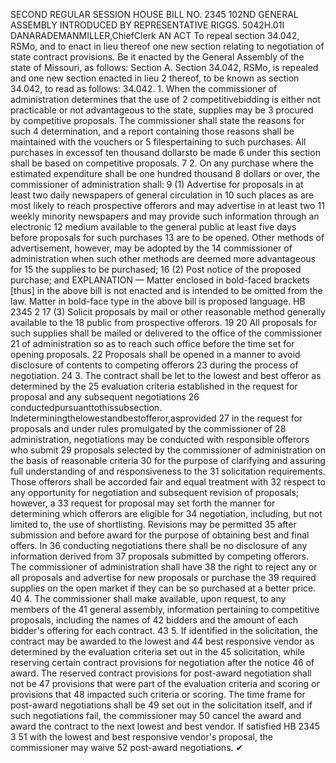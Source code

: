 SECOND REGULAR SESSION
HOUSE BILL NO. 2345
102ND GENERAL ASSEMBLY
INTRODUCED BY REPRESENTATIVE RIGGS.
5042H.01I DANARADEMANMILLER,ChiefClerk
AN ACT
To repeal section 34.042, RSMo, and to enact in lieu thereof one new section relating to
negotiation of state contract provisions.
Be it enacted by the General Assembly of the state of Missouri, as follows:
Section A. Section 34.042, RSMo, is repealed and one new section enacted in lieu
2 thereof, to be known as section 34.042, to read as follows:
34.042. 1. When the commissioner of administration determines that the use of
2 competitivebidding is either not practicable or not advantageous to the state, supplies may be
3 procured by competitive proposals. The commissioner shall state the reasons for such
4 determination, and a report containing those reasons shall be maintained with the vouchers or
5 filespertaining to such purchases. All purchases in excessof ten thousand dollarsto be made
6 under this section shall be based on competitive proposals.
7 2. On any purchase where the estimated expenditure shall be one hundred thousand
8 dollars or over, the commissioner of administration shall:
9 (1) Advertise for proposals in at least two daily newspapers of general circulation in
10 such places as are most likely to reach prospective offerors and may advertise in at least two
11 weekly minority newspapers and may provide such information through an electronic
12 medium available to the general public at least five days before proposals for such purchases
13 are to be opened. Other methods of advertisement, however, may be adopted by the
14 commissioner of administration when such other methods are deemed more advantageous for
15 the supplies to be purchased;
16 (2) Post notice of the proposed purchase; and
EXPLANATION — Matter enclosed in bold-faced brackets [thus] in the above bill is not enacted and is
intended to be omitted from the law. Matter in bold-face type in the above bill is proposed language.
HB 2345 2
17 (3) Solicit proposals by mail or other reasonable method generally available to the
18 public from prospective offerors.
19
20 All proposals for such supplies shall be mailed or delivered to the office of the commissioner
21 of administration so as to reach such office before the time set for opening proposals.
22 Proposals shall be opened in a manner to avoid disclosure of contents to competing offerors
23 during the process of negotiation.
24 3. The contract shall be let to the lowest and best offeror as determined by the
25 evaluation criteria established in the request for proposal and any subsequent negotiations
26 conductedpursuanttothissubsection. Indeterminingthelowestandbestofferor,asprovided
27 in the request for proposals and under rules promulgated by the commissioner of
28 administration, negotiations may be conducted with responsible offerors who submit
29 proposals selected by the commissioner of administration on the basis of reasonable criteria
30 for the purpose of clarifying and assuring full understanding of and responsiveness to the
31 solicitation requirements. Those offerors shall be accorded fair and equal treatment with
32 respect to any opportunity for negotiation and subsequent revision of proposals; however, a
33 request for proposal may set forth the manner for determining which offerors are eligible for
34 negotiation, including, but not limited to, the use of shortlisting. Revisions may be permitted
35 after submission and before award for the purpose of obtaining best and final offers. In
36 conducting negotiations there shall be no disclosure of any information derived from
37 proposals submitted by competing offerors. The commissioner of administration shall have
38 the right to reject any or all proposals and advertise for new proposals or purchase the
39 required supplies on the open market if they can be so purchased at a better price.
40 4. The commissioner shall make available, upon request, to any members of the
41 general assembly, information pertaining to competitive proposals, including the names of
42 bidders and the amount of each bidder's offering for each contract.
43 5. If identified in the solicitation, the contract may be awarded to the lowest and
44 best responsive vendor as determined by the evaluation criteria set out in the
45 solicitation, while reserving certain contract provisions for negotiation after the notice
46 of award. The reserved contract provisions for post-award negotiation shall not be
47 provisions that were part of the evaluation criteria and scoring or provisions that
48 impacted such criteria or scoring. The time frame for post-award negotiations shall be
49 set out in the solicitation itself, and if such negotiations fail, the commissioner may
50 cancel the award and award the contract to the next lowest and best vendor. If satisfied
HB 2345 3
51 with the lowest and best responsive vendor's proposal, the commissioner may waive
52 post-award negotiations.
✔